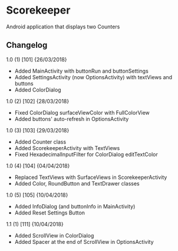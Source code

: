 # Scorekeeper
Android application that displays two Counters

## Changelog
  1.0 (1) [101] {26/03/2018}
   - Added MainActivity with buttonRun and buttonSettings
   - Added SettingsActivity (now OptionsActivity) with textViews and buttons
   - Added ColorDialog

  1.0 (2) [102] {28/03/2018}
   - Fixed ColorDialog surfaceViewColor with FullColorView
   - Added buttons' auto-refresh in OptionsActivity

  1.0 (3) [103] {29/03/2018}
   - Added Counter class
   - Added ScorekeeperActivity with TextViews
   - Fixed HexadecimalInputFilter for ColorDialog editTextColor

  1.0 (4) [104] {04/04/2018}
   - Replaced TextViews with SurfaceViews in ScorekeeperActivity
   - Added Color, RoundButton and TextDrawer classes

  1.0 (5) [105] {10/04/2018}
   - Added InfoDialog (and buttonInfo in MainActivity)
   - Added Reset Settings Button

  1.1 (1) [111] {10/04/2018}
   - Added ScrollView in ColorDialog
   - Added Spacer at the end of ScrollView in OptionsActivity
